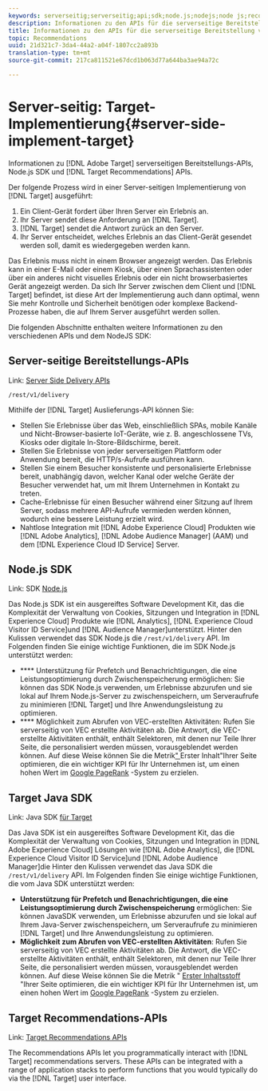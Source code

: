 ```yaml
---
keywords: serverseitig;serverseitig;api;sdk;node.js;nodejs;node js;recommendations api;api:apis
description: Informationen zu den APIs für die serverseitige Bereitstellung von Adobe Target, Node.js SDK und Target Recommendations-APIs.
title: Informationen zu den APIs für die serverseitige Bereitstellung von Adobe Target, Node.js SDK und Target Recommendations-APIs.
topic: Recommendations
uuid: 21d321c7-3da4-44a2-a04f-1807cc2a893b
translation-type: tm+mt
source-git-commit: 217ca811521e67dcd1b063d77a644ba3ae94a72c

---
```



# Server-seitig: Target-Implementierung{#server-side-implement-target}

Informationen zu [!DNL Adobe Target] serverseitigen Bereitstellungs-APIs, Node.js SDK und [!DNL Target Recommendations] APIs.

Der folgende Prozess wird in einer Server-seitigen Implementierung von [!DNL Target] ausgeführt:

1. Ein Client-Gerät fordert über Ihren Server ein Erlebnis an.
1. Ihr Server sendet diese Anforderung an [!DNL Target].
1. [!DNL Target] sendet die Antwort zurück an den Server.
1. Ihr Server entscheidet, welches Erlebnis an das Client-Gerät gesendet werden soll, damit es wiedergegeben werden kann.

Das Erlebnis muss nicht in einem Browser angezeigt werden. Das Erlebnis kann in einer E-Mail oder einem Kiosk, über einen Sprachassistenten oder über ein anderes nicht visuelles Erlebnis oder ein nicht browserbasiertes Gerät angezeigt werden. Da sich Ihr Server zwischen dem Client und [!DNL Target] befindet, ist diese Art der Implementierung auch dann optimal, wenn Sie mehr Kontrolle und Sicherheit benötigen oder komplexe Backend-Prozesse haben, die auf Ihrem Server ausgeführt werden sollen.

Die folgenden Abschnitte enthalten weitere Informationen zu den verschiedenen APIs und dem NodeJS SDK:

## Server-seitige Bereitstellungs-APIs

Link: [Server Side Delivery APIs](https://developers.adobetarget.com/api/delivery-api/)

`/rest/v1/delivery`

Mithilfe der [!DNL Target] Auslieferungs-API können Sie:

* Stellen Sie Erlebnisse über das Web, einschließlich SPAs, mobile Kanäle und Nicht-Browser-basierte IoT-Geräte, wie z. B. angeschlossene TVs, Kiosks oder digitale In-Store-Bildschirme, bereit.
* Stellen Sie Erlebnisse von jeder serverseitigen Plattform oder Anwendung bereit, die HTTP/s-Aufrufe ausführen kann.
* Stellen Sie einem Besucher konsistente und personalisierte Erlebnisse bereit, unabhängig davon, welcher Kanal oder welche Geräte der Besucher verwendet hat, um mit Ihrem Unternehmen in Kontakt zu treten.
* Cache-Erlebnisse für einen Besucher während einer Sitzung auf Ihrem Server, sodass mehrere API-Aufrufe vermieden werden können, wodurch eine bessere Leistung erzielt wird.
* Nahtlose Integration mit [!DNL Adobe Experience Cloud] Produkten wie [!DNL Adobe Analytics], [!DNL Adobe Audience Manager] (AAM) und dem [!DNL Experience Cloud ID Service] Server.

## Node.js SDK

Link: SDK [Node.js](https://github.com/adobe/target-nodejs-sdk)

Das Node.js SDK ist ein ausgereiftes Software Development Kit, das die Komplexität der Verwaltung von Cookies, Sitzungen und Integration in [!DNL Experience Cloud] Produkte wie [!DNL Analytics], [!DNL Experience Cloud Visitor ID Service]und [!DNL Audience Manager]unterstützt. Hinter den Kulissen verwendet das SDK Node.js die `/rest/v1/delivery` API. Im Folgenden finden Sie einige wichtige Funktionen, die im SDK Node.js unterstützt werden:

* **** Unterstützung für Prefetch und Benachrichtigungen, die eine Leistungsoptimierung durch Zwischenspeicherung ermöglichen: Sie können das SDK Node.js verwenden, um Erlebnisse abzurufen und sie lokal auf Ihrem Node.js-Server zu zwischenspeichern, um Serveraufrufe zu minimieren [!DNL Target] und Ihre Anwendungsleistung zu optimieren.
* **** Möglichkeit zum Abrufen von VEC-erstellten Aktivitäten: Rufen Sie serverseitig von VEC erstellte Aktivitäten ab. Die Antwort, die VEC-erstellte Aktivitäten enthält, enthält Selektoren, mit denen nur Teile Ihrer Seite, die personalisiert werden müssen, vorausgeblendet werden können. Auf diese Weise können Sie die Metrik[" ](https://developers.google.com/web/fundamentals/performance/user-centric-performance-metrics.html)Erster Inhalt"Ihrer Seite optimieren, die ein wichtiger KPI für Ihr Unternehmen ist, um einen hohen Wert im [Google PageRank](https://en.wikipedia.org/wiki/PageRank) -System zu erzielen.

## Target Java SDK

Link: Java SDK [für Target](https://github.com/adobe/target-java-sdk)

Das Java SDK ist ein ausgereiftes Software Development Kit, das die Komplexität der Verwaltung von Cookies, Sitzungen und Integration in [!DNL Adobe Experience Cloud] Lösungen wie [!DNL Adobe Analytics], die [!DNL Experience Cloud Visitor ID Service]und [!DNL Adobe Audience Manager]die Hinter den Kulissen verwendet das Java SDK die `/rest/v1/delivery` API. Im Folgenden finden Sie einige wichtige Funktionen, die vom Java SDK unterstützt werden:

* **Unterstützung für Prefetch und Benachrichtigungen, die eine Leistungsoptimierung durch Zwischenspeicherung** ermöglichen: Sie können JavaSDK verwenden, um Erlebnisse abzurufen und sie lokal auf Ihrem Java-Server zwischenspeichern, um Serveraufrufe zu minimieren [!DNL Target] und Ihre Anwendungsleistung zu optimieren.
* **Möglichkeit zum Abrufen von VEC-erstellten Aktivitäten**: Rufen Sie serverseitig von VEC erstellte Aktivitäten ab. Die Antwort, die VEC-erstellte Aktivitäten enthält, enthält Selektoren, mit denen nur Teile Ihrer Seite, die personalisiert werden müssen, vorausgeblendet werden können. Auf diese Weise können Sie die Metrik " [Erster Inhaltsstoff](https://developers.google.com/web/fundamentals/performance/user-centric-performance-metrics.html) "Ihrer Seite optimieren, die ein wichtiger KPI für Ihr Unternehmen ist, um einen hohen Wert im [Google PageRank](https://en.wikipedia.org/wiki/PageRank) -System zu erzielen.

## Target Recommendations-APIs

Link: [Target Recommendations APIs](https://developers.adobetarget.com/api/recommendations)

The Recommendations APIs let you programmatically interact with [!DNL Target] recommendations servers. These APIs can be integrated with a range of application stacks to perform functions that you would typically do via the [!DNL Target] user interface.
